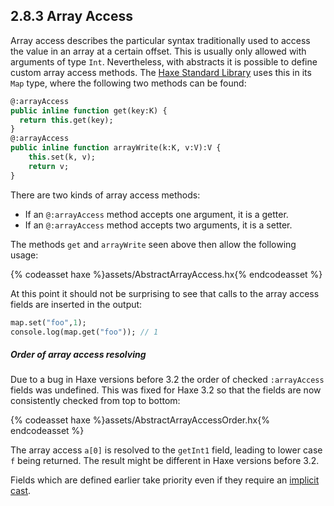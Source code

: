 ## 2.8.3 Array Access

Array access describes the particular syntax traditionally used to access the value in an array at a certain offset. This is usually only allowed with arguments of type `Int`. Nevertheless, with abstracts it is possible to define custom array access methods. The [Haxe Standard Library](std.md) uses this in its `Map` type, where the following two methods can be found:

```haxe
@:arrayAccess
public inline function get(key:K) {
  return this.get(key);
}
@:arrayAccess
public inline function arrayWrite(k:K, v:V):V {
	this.set(k, v);
	return v;
}
```
There are two kinds of array access methods:

* If an `@:arrayAccess` method accepts one argument, it is a getter.
* If an `@:arrayAccess` method accepts two arguments, it is a setter.

The methods `get` and `arrayWrite` seen above then allow the following usage:

{% codeasset haxe %}assets/AbstractArrayAccess.hx{% endcodeasset %}

At this point it should not be surprising to see that calls to the array access fields are inserted in the output:

```haxe
map.set("foo",1);
console.log(map.get("foo")); // 1
```

##### Order of array access resolving

Due to a bug in Haxe versions before 3.2 the order of checked `:arrayAccess` fields was undefined. This was fixed for Haxe 3.2 so that the fields are now consistently checked from top to bottom:

{% codeasset haxe %}assets/AbstractArrayAccessOrder.hx{% endcodeasset %}

The array access `a[0]` is resolved to the `getInt1` field, leading to lower case `f` being returned. The result might be different in Haxe versions before 3.2.

Fields which are defined earlier take priority even if they require an [implicit cast](types-abstract-implicit-casts.md).
